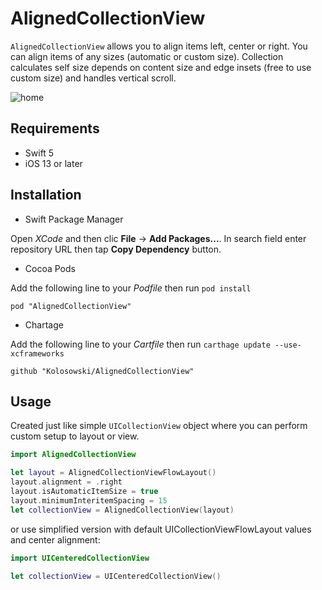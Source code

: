 # AlignedCollectionView

`AlignedCollectionView` allows you to align items left, center or right. You can align items of any sizes (automatic or custom size). Collection calculates self size depends on content size and edge insets (free to use custom size) and handles vertical scroll.

![home](https://user-images.githubusercontent.com/51852330/185559041-895e9a8a-441d-4dc3-9d1c-e4490a5e2240.png)


## Requirements
* Swift 5
* iOS 13 or later


## Installation
* Swift Package Manager

Open *XCode* and then clic **File** -> **Add Packages...**. In search field enter repository URL then tap **Copy Dependency** button.

* Cocoa Pods

Add the following line to your *Podfile* then run `pod install`
```
pod "AlignedCollectionView"
```

* Chartage

Add the following line to your *Cartfile* then run `carthage update --use-xcframeworks`
```
github "Kolosowski/AlignedCollectionView"
```

## Usage
Created just like simple `UICollectionView` object where you can perform custom setup to layout or view.
```swift
import AlignedCollectionView

let layout = AlignedCollectionViewFlowLayout()
layout.alignment = .right
layout.isAutomaticItemSize = true
layout.minimumInteritemSpacing = 15
let collectionView = AlignedCollectionView(layout)
```

or use simplified version with default UICollectionViewFlowLayout values and center alignment:
```swift
import UICenteredCollectionView

let collectionView = UICenteredCollectionView()
```
